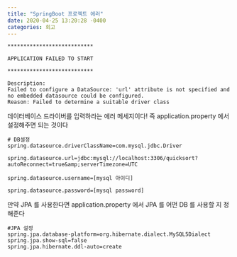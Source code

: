 ```yaml
---
title: "SpringBoot 프로젝트 에러"
date: 2020-04-25 13:20:28 -0400
categories: 회고
---
```


```console
***************************

APPLICATION FAILED TO START

***************************

Description:
Failed to configure a DataSource: 'url' attribute is not specified and no embedded datasource could be configured.
Reason: Failed to determine a suitable driver class 
```

데이터베이스 드라이버를 입력하라는 에러 메세지이다!
즉 application.property 에서 설정해주면 되는 것이다

```console
# DB설정
spring.datasource.driverClassName=com.mysql.jdbc.Driver

spring.datasource.url=jdbc:mysql://localhost:3306/quicksort?autoReconnect=true&amp;serverTimezone=UTC

spring.datasource.username=[mysql 아이디]

spring.datasource.password=[mysql password]
```
만약 JPA 를 사용한다면 application.property 에서 JPA 를 어떤 DB 를 사용할 지 정해준다

```console
#JPA 설정
spring.jpa.database-platform=org.hibernate.dialect.MySQL5Dialect
spring.jpa.show-sql=false
spring.jpa.hibernate.ddl-auto=create
``` 
